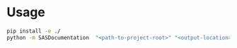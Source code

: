 # Usage

~~~~cmd
pip install -e ./
python -m SASDocumentation  "<path-to-project-root>" "<output-location>"
~~~~